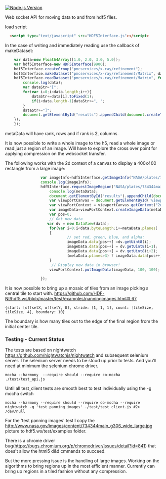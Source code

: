[![Node.js Version][node-version-image]][node-version-url]

Web socket API for moving data to and from hdf5 files.

load script

```html
  <script type="text/javascript" src="HDF5Interface.js"></script>
```
In the case of writing and immediately reading use the callback of makeDataset:
```javascript
    var data=new Float64Array([1.0, 2.0, 3.0, 5.0]);
    var hdf5Interface=new HDF5Interface(9900);
    hdf5Interface.createGroup("pmcservices/x-ray/refinement");
    hdf5Interface.makeDataset("pmcservices/x-ray/refinement/Matrix", data, function(){
    hdf5Interface.readDataset("pmcservices/x-ray/refinement/Matrix", function(data, metaData){
        console.log(data);
        var dataStr="[";
        for(var i=0;i<data.length;i++){
            dataStr+=data[i].toFixed(1);
            if(i<data.length-1)dataStr+=", ";
        }
        dataStr+="]";
        document.getElementById("results").appendChild(document.createTextNode(dataStr));
    });
    });
```
metaData will have rank, rows and if rank is 2, columns.

It is now possible to write a whole image to the h5, read a whole image or read just a region of an image. 
Will have to explore the cross over point for applying compression on the websocket transfer.

The following works with the 2d context of a canvas to display a 400x400 rectangle from a large image:
```javascript
                var imageInfo=hdf5Interface.getImageInfo("NASA/plates/734344main_g306_wide_large.jpg");
                console.log(imageInfo);
                hdf5Interface.requestImageRegion("NASA/plates/734344main_g306_wide_large.jpg", {start: [(imageInfo.width-1)/2, (imageInfo.height-1)/2, 0], stride: [1, 1, 1], count: [400, 400, 4]}, function(data, metaData){
                    console.log(metaData);
                    document.getElementById("results").appendChild(document.createTextNode(JSON.stringify(metaData)));
                    var viewportCanvas = document.getElementById('viewportCanvas');
                    var viewPortContext = viewportCanvas.getContext("2d");
                    var imageData=viewPortContext.createImageData(metaData.width, metaData.height);
                    var pos=0;
                    // Got new data
                   var dv = new DataView(data);
                    for(var i=0;i<data.byteLength;i+=metaData.planes)
                    {
                            // set red, green, blue, and alpha:
                            imageData.data[pos++] =dv.getUint8(i);
                            imageData.data[pos++] = dv.getUint8(i+1);
                            imageData.data[pos++] = dv.getUint8(i+2);
                            (metaData.planes>3) ? imageData.data[pos++] =dv.getUint8(i+3) : imageData.data[pos++] = 255; // opaque alpha
                    }
                     // Display new data in browser!
                    viewPortContext.putImageData(imageData, 100, 100);
            
                });
```

It is now possible to bring up a mosaic of tiles from an image picking a central tile to start with.
https://github.com/HDF-NI/hdf5.ws/blob/master/test/examples/panningimages.html#L67
```
{start: [offsetX, offsetY, 0], stride: [1, 1, 1], count: [tileSize, tileSize, 4], boundary: 10}
```
The boundary is how many tiles out to the edge of the final region from the initial center tile.


### Testing - Current Status

The tests are based on nightwatch https://github.com/nightwatchjs/nightwatch and subsequent selenium server. The selenium server needs to 
be stood up prior to tests. And you'll need at minimum the selenium chrome driver.

```
mocha --harmony  --require should --require co-mocha ./test/test_api.js
```
Until all test_client tests are smooth best to test individually using the -g mocha switch
```
mocha --harmony --require should --require co-mocha --require nightwatch -g 'test panning images' ./test/test_client.js #2> /dev/null
```
For the 'test panning images' test I copy the http://www.nasa.gov/images/content/734344main_g306_wide_large.jpg picture to hdf5.ws/test/examples folder.

There is a chrome driver  bug(https://bugs.chromium.org/p/chromedriver/issues/detail?id=841) that does't allow the html5 d&d cmmands to succeed.

But the more pressing issue is the handling of large images. Working on the algorithms to bring regions up in the most efficient manner.
 Currently can bring up regions in a tiled fashion without any compression.


[node-version-image]: https://img.shields.io/node/v/hdf5.svg
[node-version-url]: https://nodejs.org/en/download/
